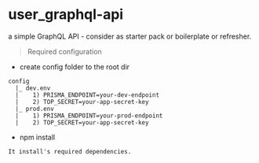 # user_graphql-api
a simple GraphQL API - consider as starter pack or boilerplate or refresher.


> Required configuration 
- create config folder to the root dir
```
config
  |_ dev.env
  |    1) PRISMA_ENDPOINT=your-dev-endpoint
  |    2) TOP_SECRET=your-app-secret-key
  |_ prod.env
  |    1) PRISMA_ENDPOINT=your-prod-endpoint
  |    2) TOP_SECRET=your-app-secret-key
```
- npm install
```
It install's required dependencies.
```
